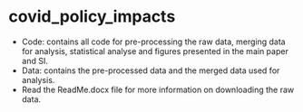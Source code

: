 # covid_policy_impacts
- Code: contains all code for pre-processing the raw data, merging data for analysis, statistical analyse and figures presented in the main paper and SI.
- Data: contains the pre-processed data and the merged data used for analysis. 
- Read the ReadMe.docx file for more information on downloading the raw data.
